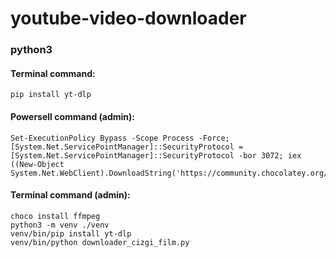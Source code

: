 # youtube-video-downloader

### python3

#### Terminal command:
```
pip install yt-dlp
```

#### Powersell command (admin):
```
Set-ExecutionPolicy Bypass -Scope Process -Force; [System.Net.ServicePointManager]::SecurityProtocol = [System.Net.ServicePointManager]::SecurityProtocol -bor 3072; iex ((New-Object System.Net.WebClient).DownloadString('https://community.chocolatey.org/install.ps1'))
```

#### Terminal command (admin): 
```
choco install ffmpeg
python3 -m venv ./venv
venv/bin/pip install yt-dlp
venv/bin/python downloader_cizgi_film.py
```